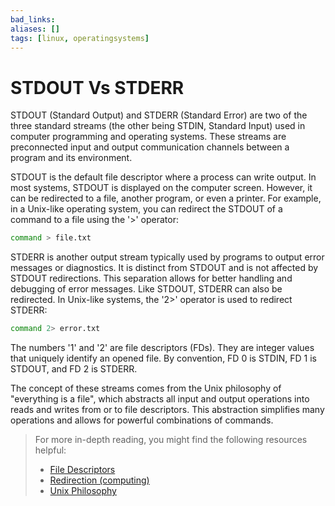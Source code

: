 ```yaml
---
bad_links: 
aliases: []
tags: [linux, operatingsystems]
---
```

# STDOUT Vs STDERR

STDOUT (Standard Output) and STDERR (Standard Error) are two of the three standard streams (the other being STDIN, Standard Input) used in computer programming and operating systems. These streams are preconnected input and output communication channels between a program and its environment.

STDOUT is the default file descriptor where a process can write output. In most systems, STDOUT is displayed on the computer screen. However, it can be redirected to a file, another program, or even a printer. For example, in a Unix-like operating system, you can redirect the STDOUT of a command to a file using the '>' operator:

```bash
command > file.txt
```

STDERR is another output stream typically used by programs to output error messages or diagnostics. It is distinct from STDOUT and is not affected by STDOUT redirections. This separation allows for better handling and debugging of error messages. Like STDOUT, STDERR can also be redirected. In Unix-like systems, the '2>' operator is used to redirect STDERR:

```bash
command 2> error.txt
```

The numbers '1' and '2' are file descriptors (FDs). They are integer values that uniquely identify an opened file. By convention, FD 0 is STDIN, FD 1 is STDOUT, and FD 2 is STDERR.

The concept of these streams comes from the Unix philosophy of "everything is a file", which abstracts all input and output operations into reads and writes from or to file descriptors. This abstraction simplifies many operations and allows for powerful combinations of commands.

> For more in-depth reading, you might find the following resources helpful:
> - [File Descriptors](https://www.google.com/search?q=File+Descriptors)
> - [Redirection (computing)](https://www.google.com/search?q=Redirection+(computing))
> - [Unix Philosophy](https://www.google.com/search?q=Unix+Philosophy)